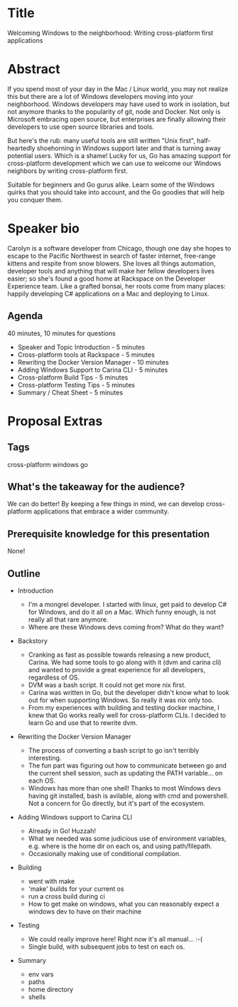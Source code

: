 # Title

Welcoming Windows to the neighborhood: Writing cross-platform first applications

# Abstract

If you spend most of your day in the Mac / Linux world, you may not realize this but
there are a lot of Windows developers moving into your neighborhood. Windows
developers may have used to work in isolation, but not anymore thanks to the popularity of
git, node and Docker. Not only is Microsoft embracing open source,
but enterprises are finally allowing their developers to use open source libraries and tools.

But here's the rub: many useful tools are still written "Unix first",
half-heartedly shoehorning in Windows support later and that is turning away potential users.
Which is a shame! Lucky for us, Go has amazing support for cross-platform development
which we can use to welcome our Windows neighbors by writing cross-platform first.

Suitable for beginners and Go gurus alike. Learn some of the Windows quirks
that you should take into account, and the Go goodies that will help you
conquer them.

# Speaker bio
Carolyn is a software developer from Chicago, though one day she hopes
to escape to the Pacific Northwest in search of faster internet, free-range kittens
and respite from snow blowers. She loves all things automation, developer tools
and anything that will make her fellow developers lives easier; so she's found a good home
at Rackspace on the Developer Experience team. Like a grafted bonsai,
her roots come from many places: happily developing C# applications on a Mac and deploying to Linux.

## Agenda
40 minutes, 10 minutes for questions

* Speaker and Topic Introduction - 5 minutes
* Cross-platform tools at Rackspace - 5 minutes
* Rewriting the Docker Version Manager - 10 minutes
* Adding Windows Support to Carina CLI - 5 minutes
* Cross-platform Build Tips - 5 minutes
* Cross-platform Testing Tips - 5 minutes
* Summary / Cheat Sheet - 5 minutes

# Proposal Extras

## Tags
cross-platform windows go

## What's the takeaway for the audience?
We can do better! By keeping a few things in mind, we can develop cross-platform
applications that embrace a wider community.

## Prerequisite knowledge for this presentation
None!

## Outline
* Introduction
  * I'm a mongrel developer. I started with linux, get paid to develop C# for Windows, and do it all on a Mac. Which funny enough, is not really all that rare anymore.
  * Where are these Windows devs coming from? What do they want?

* Backstory
  * Cranking as fast as possible towards releasing a new product, Carina. We had some tools to go along with it (dvm and carina cli)
and wanted to provide a great experience for all developers, regardless of OS.
  * DVM was a bash script. It could not get more nix first.
  * Carina was written in Go, but the developer didn't know what to look out for when supporting Windows. So really it was nix only too.
  * From my experiences with building and testing docker machine, I knew that Go works really well for cross-platform CLIs. I decided to learn Go and use that to rewrite dvm.

* Rewriting the Docker Version Manager
  * The process of converting a bash script to go isn't terribly interesting.
  * The fun part was figuring out how to communicate between go and the current shell session, such as updating the PATH variable... on each OS.
  * Windows has more than one shell! Thanks to most Windows devs having git installed, bash is avilable, along with cmd and powershell. Not a concern for Go directly, but it's part of the ecosystem.

* Adding Windows support to Carina CLI
  * Already in Go! Huzzah!
  * What we needed was some judicious use of environment variables, e.g. where is the home dir on each os, and using path/filepath.
  * Occasionally making use of conditional compilation.

* Building
  * went with make
  * 'make' builds for your current os
  * run a cross build during ci
  * How to get make on windows, what you can reasonably expect a windows dev to have on their machine

* Testing
  * We could really improve here! Right now it's all manual... :-(
  * Single build, with subsequent jobs to test on each os.

* Summary
  * env vars
  * paths
  * home directory
  * shells
